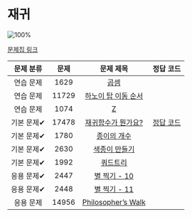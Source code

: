 # 재귀

![100%](https://progress-bar.dev/1/?scale=10&title=progress&width=500&color=babaca&suffix=/10)

[문제집 링크](https://www.acmicpc.net/workbook/view/7314)

| 문제 분류  |  문제   |                            문제 제목                            |                              정답 코드                              |
|:------:|:-----:|:-----------------------------------------------------------:|:---------------------------------------------------------------:|
| 연습 문제  | 1629  |         [곱셈](https://www.acmicpc.net/problem/1629)          |                                                                 |
| 연습 문제  | 11729 |    [하노이 탑 이동 순서](https://www.acmicpc.net/problem/11729)     |                                                                 |
| 연습 문제  | 1074  |          [Z](https://www.acmicpc.net/problem/1074)          |                                                                 |
| 기본 문제✔ | 17478 |     [재귀함수가 뭔가요?](https://www.acmicpc.net/problem/17478)     | [정답 코드](../../baa_kingDog/recursion/_17478_재귀함수가_뭔가요/Main.java) |
| 기본 문제✔ | 1780  |       [종이의 개수](https://www.acmicpc.net/problem/1780)        |                                                                 |
| 기본 문제✔ | 2630  |       [색종이 만들기](https://www.acmicpc.net/problem/2630)       |                                                                 |
| 기본 문제✔ | 1992  |        [쿼드트리](https://www.acmicpc.net/problem/1992)         |                                                                 |
| 응용 문제✔ | 2447  |      [별 찍기 - 10](https://www.acmicpc.net/problem/2447)      |                                                                 |
| 응용 문제✔ | 2448  |      [별 찍기 - 11](https://www.acmicpc.net/problem/2448)      |                                                                 |
| 응용 문제  | 14956 | [Philosopher’s Walk](https://www.acmicpc.net/problem/14956) |                                                                 |